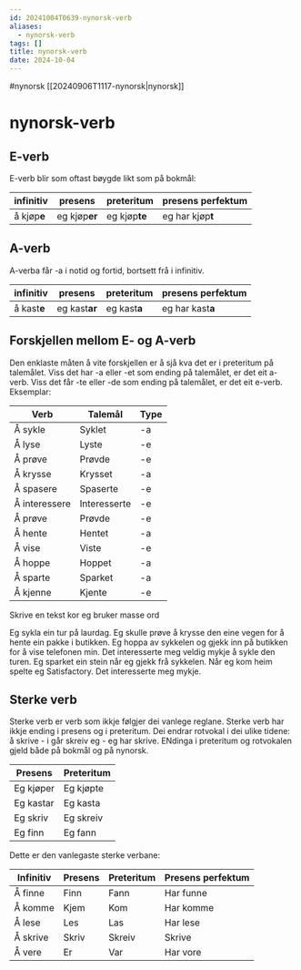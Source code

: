```yaml
---
id: 20241004T0639-nynorsk-verb
aliases:
  - nynorsk-verb
tags: []
title: nynorsk-verb
date: 2024-10-04
---
```


#nynorsk [[20240906T1117-nynorsk|nynorsk]]

# nynorsk-verb

## E-verb

E-verb blir som oftast bøygde likt som på bokmål:

| infinitiv   | presens       | preteritum    | presens perfektum |
| ----------- | ------------- | ------------- | ----------------- |
| å kjøp**e** | eg kjøp**er** | eg kjøp**te** | eg har kjøp**t**  |

## A-verb

A-verba får -a i notid og fortid, bortsett frå i infinitiv.

| infinitiv   | presens       | preteritum   | presens perfektum |
| ----------- | ------------- | ------------ | ----------------- |
| å kast**e** | eg kast**ar** | eg kast**a** | eg har kast**a**  |

## Forskjellen mellom E- og A-verb

Den enklaste måten å vite forskjellen er å sjå kva det er i preteritum på talemålet. Viss det har -a eller -et som ending på talemålet, er det eit a-verb. Viss det får -te eller -de som ending på talemålet, er det eit e-verb. Eksemplar:

| Verb          | Talemål      | Type |
| ------------- | ------------ | ---- |
| Å sykle       | Syklet       | -a   |
| Å lyse        | Lyste        | -e   |
| Å prøve       | Prøvde       | -e   |
| Å krysse      | Krysset      | -a   |
| Å spasere     | Spaserte     | -e   |
| Å interessere | Interesserte | -e   |
| Å prøve       | Prøvde       | -e   |
| Å hente       | Hentet       | -a   |
| Å vise        | Viste        | -e   |
| Å hoppe       | Hoppet       | -a   |
| Å sparte      | Sparket      | -a   |
| Å kjenne      | Kjente       | -e   |

Skrive en tekst kor eg bruker masse ord

Eg sykla ein tur på laurdag. Eg skulle prøve å krysse den eine vegen for å hente ein pakke i butikken. Eg hoppa av sykkelen og gjekk inn på butikken for å vise telefonen min. Det interesserte meg veldig mykje å sykle den turen. Eg sparket ein stein når eg gjekk frå sykkelen. Når eg kom heim spelte eg Satisfactory. Det interesserte meg mykje.

## Sterke verb

Sterke verb er verb som ikkje følgjer dei vanlege reglane. Sterke verb har ikkje ending i presens og i preteritum. Dei endrar rotvokal i dei ulike tidene: å skrive - i går skreiv eg - eg har skrive. ENdinga i preteritum og rotvokalen gjeld både på bokmål og på nynorsk.

| Presens   | Preteritum |
| --------- | ---------- |
| Eg kjøper | Eg kjøpte  |
| Eg kastar | Eg kasta   |
| Eg skriv  | Eg skreiv  |
| Eg finn   | Eg fann    |

Dette er den vanlegaste sterke verbane:

| Infinitiv | Presens | Preteritum | Presens perfektum |
| --------- | ------- | ---------- | ----------------- |
| Å finne   | Finn    | Fann       | Har funne         |
| Å komme   | Kjem    | Kom        | Har komme         |
| Å lese    | Les     | Las        | Har lese          |
| Å skrive  | Skriv   | Skreiv     | Skrive            |
| Å vere    | Er      | Var        | Har vore          |
